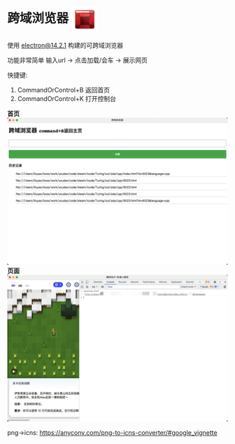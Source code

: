 <h1>
    跨域浏览器
    <img src="/docs/icon.png" width="60px" align='center'>
</h1>

使用 electron@14.2.1 构建的可跨域浏览器

功能非常简单 输入url -> 点击加载/会车 -> 展示网页

快捷键: 
1. CommandOrControl+B 返回首页
2. CommandOrControl+K 打开控制台

**首页**
![首页](/docs/home.png)
**页面**
![页面](/docs/page.png)




png->icns: https://anyconv.com/png-to-icns-converter/#google_vignette